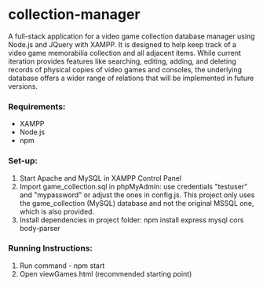# collection-manager
A full-stack application for a video game collection database manager using Node.js and JQuery with XAMPP. It is designed to help keep track of a video game memorabilia collection and all adjacent items. While current iteration provides features like searching, editing, adding, and deleting records of physical copies of video games and consoles, the underlying database offers a wider range of relations that will be implemented in future versions.

### Requirements: 
- XAMPP
- Node.js
- npm

### Set-up:
1) Start Apache and MySQL in XAMPP Control Panel
2) Import game_collection.sql in phpMyAdmin: use credentials "testuser" and "mypassword" or adjust the ones in config.js. This project only uses the game_collection (MySQL) database and not the original MSSQL one, which is also provided.
3) Install dependencies in project folder: npm install express mysql cors body-parser

### Running Instructions: 
1) Run command - npm start
2) Open viewGames.html (recommended starting point)
